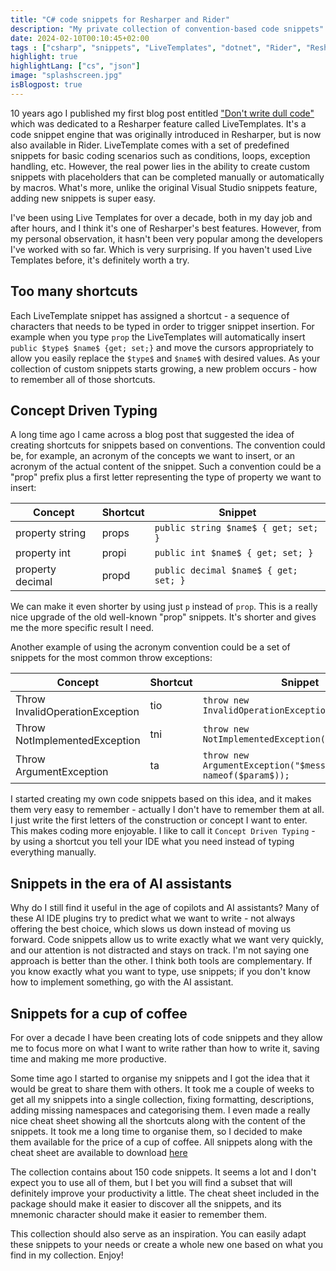 ```yaml
---
title: "C# code snippets for Resharper and Rider"
description: "My private collection of convention-based code snippets"
date: 2024-02-10T00:10:45+02:00
tags : ["csharp", "snippets", "LiveTemplates", "dotnet", "Rider", "Resharper"]
highlight: true
highlightLang: ["cs", "json"]
image: "splashscreen.jpg"
isBlogpost: true
---
```


10 years ago I published my first blog post entitled ["Don't write dull code"](/post/livetemplates/) which was dedicated to a Resharper feature called LiveTemplates. It's a code snippet engine that was originally introduced in Resharper, but is now also available in Rider. LiveTemplate comes with a set of predefined snippets for basic coding scenarios such as conditions, loops, exception handling, etc. However, the real power lies in the ability to create custom snippets with placeholders that can be completed manually or automatically by macros. What's more, unlike the original Visual Studio snippets feature, adding new snippets is super easy. 

I've been using Live Templates for over a decade, both in my day job and after hours, and I think it's one of Resharper's best features. However, from my personal observation, it hasn't been very popular among the developers I've worked with so far. Which is very surprising. If you haven't used Live Templates before, it's definitely worth a try.


## Too many shortcuts

Each LiveTemplate snippet has assigned a shortcut - a sequence of characters that needs to be typed in order to trigger snippet insertion. For example when you type `prop` the LiveTemplates will automatically insert `public $type$ $name$ {get; set;}` and move the cursors appropriately to allow you easily replace the `$type$` and `$name$` with desired values. As your collection of custom snippets starts growing, a new problem occurs - how to remember all of those shortcuts. 

## Concept Driven Typing
A long time ago I came across a blog post that suggested the idea of creating shortcuts for snippets based on conventions. The convention could be, for example, an acronym of the concepts we want to insert, or an acronym of the actual content of the snippet. Such a convention could be a "prop" prefix plus a first letter representing the type of property we want to insert:

| Concept | Shortcut | Snippet |
| -- | -- | -- |
|property string| props | `public string $name$ { get; set; }`|
|property int| propi |`public int $name$ { get; set; }`|
|property decimal  | propd |`public decimal $name$ { get; set; }`|

We can make it even shorter by using just `p` instead of `prop`. This is a really nice upgrade of the old well-known "prop" snippets. It's shorter and gives me the more specific result I need.

Another example of using the acronym convention could be a set of snippets for the most common throw exceptions:

| Concept | Shortcut | Snippet |
| -- | -- | -- |
|Throw InvalidOperationException| tio | `throw new InvalidOperationException("$message$);`|
|Throw NotImplementedException| tni |`throw new NotImplementedException("$message$);`|
|Throw ArgumentException  | ta |`throw new ArgumentException("$message$, nameof($param$));`|


I started creating my own code snippets based on this idea, and it makes them very easy to remember - actually I don't have to remember them at all. I just write the first letters of the construction or concept I want to enter. This makes coding more enjoyable. I like to call it `Concept Driven Typing` - by using a shortcut you tell your IDE what you need instead of typing everything manually.

## Snippets in the era of AI assistants

Why do I still find it useful in the age of copilots and AI assistants? Many of these AI IDE plugins try to predict what we want to write - not always offering the best choice, which slows us down instead of moving us forward. Code snippets allow us to write exactly what we want very quickly, and our attention is not distracted and stays on track. I'm not saying one approach is better than the other. I think both tools are complementary. If you know exactly what you want to type, use snippets; if you don't know how to implement something, go with the AI assistant.

## Snippets for a cup of coffee
For over a decade I have been creating lots of code snippets and they allow me to focus more on what I want to write rather than how to write it, saving time and making me more productive.

Some time ago I started to organise my snippets and I got the idea that it would be great to share them with others. It took me a couple of weeks to get all my snippets into a single collection, fixing formatting, descriptions, adding missing namespaces and categorising them. I even made a really nice cheat sheet showing all the shortcuts along with the content of the snippets. It took me a long time to organise them, so I decided to make them available for the price of a cup of coffee. All snippets along with the cheat sheet are available to download [here](https://store.mappinggenerator.net/b/productivity-boost-snippets)

The collection contains about 150 code snippets. It seems a lot and I don't expect you to use all of them, but I bet you will find a subset that will definitely improve your productivity a little. The cheat sheet included in the package should make it easier to discover all the snippets, and its mnemonic character should make it easier to remember them.

This collection should also serve as an inspiration. You can easily adapt these snippets to your needs or create a whole new one based on what you find in my collection. Enjoy!

